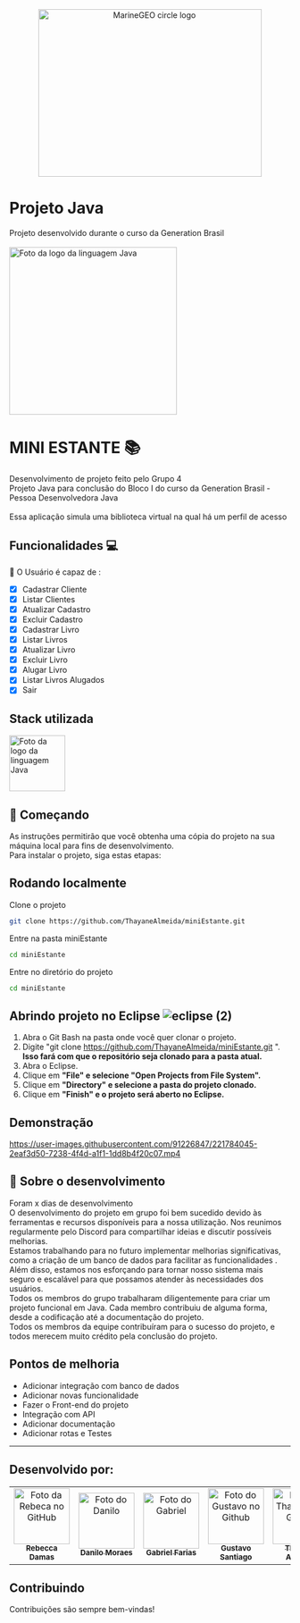 <div align="center">

<img src="https://user-images.githubusercontent.com/91226847/220452069-614810d9-7f1a-474c-85e8-3eb89965e6b4.jpg" alt="MarineGEO circle logo" style="height: 300px; width:400px;"/>


</div>

# Projeto Java

Projeto desenvolvido durante o curso da Generation Brasil<br>
<br>
<img src="https://clickmuseus.com.br/wp-content/uploads/2021/05/joi.jpg" width="300px;" alt="Foto da logo da linguagem Java"/><br>

# MINI ESTANTE 📚
Desenvolvimento de projeto feito pelo Grupo 4 <br>
Projeto Java para conclusão do Bloco I do curso da Generation Brasil - Pessoa Desenvolvedora Java <br>
<br>
Essa aplicação simula uma biblioteca virtual na qual há um perfil de acesso  
 
## Funcionalidades 💻
🙍 O Usuário é capaz de :
- [x] Cadastrar Cliente
- [x] Listar Clientes
- [x] Atualizar Cadastro
- [x] Excluir Cadastro
- [x] Cadastrar Livro
- [x] Listar Livros
- [x] Atualizar Livro
- [x] Excluir Livro
- [x] Alugar Livro
- [x] Listar Livros Alugados
- [x] Sair

## Stack utilizada

<img src="https://inforchannel.com.br/wp-content/uploads/2021/03/e2d2f80e-java-logo-1-1536x860.png" width="100px;" alt="Foto da logo da linguagem Java"/><br>


 ## 🚀 Começando
 
 As instruções permitirão que você obtenha uma cópia do projeto na sua máquina local para fins de desenvolvimento.<br>
 Para instalar o projeto, siga estas etapas:

## Rodando localmente

Clone o projeto

```bash
git clone https://github.com/ThayaneAlmeida/miniEstante.git
```

Entre na pasta miniEstante

```bash
cd miniEstante
```

Entre no diretório do projeto

```bash
cd miniEstante
```

## Abrindo projeto no Eclipse ![eclipse (2)](https://user-images.githubusercontent.com/91226847/221387898-31b29487-e343-403a-b4e2-9e7c80e8fa20.png)




1. Abra o Git Bash na pasta onde você quer clonar o projeto.
2. Digite "git clone https://github.com/ThayaneAlmeida/miniEstante.git ". <br>
**Isso fará com que o repositório seja clonado para a pasta atual.**
3. Abra o Eclipse.
4. Clique em **"File" e selecione "Open Projects from File System".**
5. Clique em **"Directory" e selecione a pasta do projeto clonado.**
6. Clique em **"Finish" e o projeto será aberto no Eclipse.**

## Demonstração


https://user-images.githubusercontent.com/91226847/221784045-2eaf3d50-7238-4f4d-a1f1-1dd8b4f20c07.mp4



## 📌  Sobre o desenvolvimento

 Foram x dias de desenvolvimento <br>
   O desenvolvimento do projeto em grupo foi bem sucedido devido às ferramentas e recursos disponíveis para a nossa utilização. Nos reunimos regularmente pelo Discord para compartilhar ideias e discutir possíveis melhorias.<br>
   Estamos trabalhando para no futuro implementar melhorias significativas, como a criação de um banco de dados  para facilitar as funcionalidades . Além disso, estamos nos esforçando para tornar nosso sistema mais seguro e escalável para que possamos atender às necessidades dos usuários.<br>
Todos os membros do grupo trabalharam diligentemente para criar um projeto funcional em Java. Cada membro contribuiu de alguma forma, desde a codificação  até a documentação do projeto.<br>
Todos os membros da equipe contribuíram para o sucesso do projeto, e todos merecem muito crédito pela conclusão do projeto.


## Pontos de melhoria
- Adicionar integração com  banco de dados
- Adicionar novas funcionalidade
- Fazer o Front-end do projeto 
- Integração com API
- Adicionar documentação
- Adicionar rotas e Testes 

---
## Desenvolvido por:
<div align="center">

<table>
  <tr>
    <td align="center">
      <a href="https://github.com/becadfd">
        <img src="https://avatars.githubusercontent.com/u/123839829?v=4" width="100px;" alt="Foto da Rebeca no GitHub"/><br>
        <sub>
          <b>Rebecca Damas</b>
        </sub>
      </a>
    </td>
    <td align="center">
      <a href="https://github.com/Kaluribr">
        <img src="https://avatars.githubusercontent.com/u/87100085?v=4" width="100px;" alt="Foto do Danilo"/><br>
        <sub>
          <b>Danilo Moraes</b>
        </sub>
      </a>
    </td>
    <td align="center">
      <a href="https://github.com/ovictoru">
        <img src="https://avatars.githubusercontent.com/u/123930982?v=4" width="100px;" alt="Foto do Gabriel"/><br>
        <sub>
          <b>Gabriel Farias</b>
        </sub>
      </a>
    </td>
     <td align="center">
      <a href="https://github.com/GustavoSantiago81">
        <img src="https://avatars.githubusercontent.com/u/123910445?v=4" width="100px;" alt="Foto do Gustavo no Github"/><br>
        <sub>
          <b>Gustavo Santiago</b>
        </sub>
      </a>
    </td>
    <td align="center">
      <a href="https://github.com/ThayaneAlmeida">
        <img src="https://avatars.githubusercontent.com/u/74434739?v=4" width="100px;" alt="Foto da Thayane no GitHub"/><br>
        <sub>
          <b>Thayane Almeida</b>
        </sub>
      </a>
    </td>
    <td align="center">
      <a href="https://github.com/LaiFrance">
        <img src="https://avatars.githubusercontent.com/u/91226847?v=4" width="100px;" alt="Foto da Laise no GitHub"/><br>
        <sub>
          <b>Laise France</b>
        </sub>
      </a>
    </td>
    <td align="center">
      <a href="https://github.com/Mrnho1">
        <img src="https://avatars.githubusercontent.com/u/110050225?v=4" width="100px;" alt="Foto do Lucas"/><br>
        <sub>
          <b>Lucas Marinho</b>
        </sub>
      </a>
    </td>
  </tr>
</table>
</div>

## Contribuindo

Contribuições são sempre bem-vindas!
